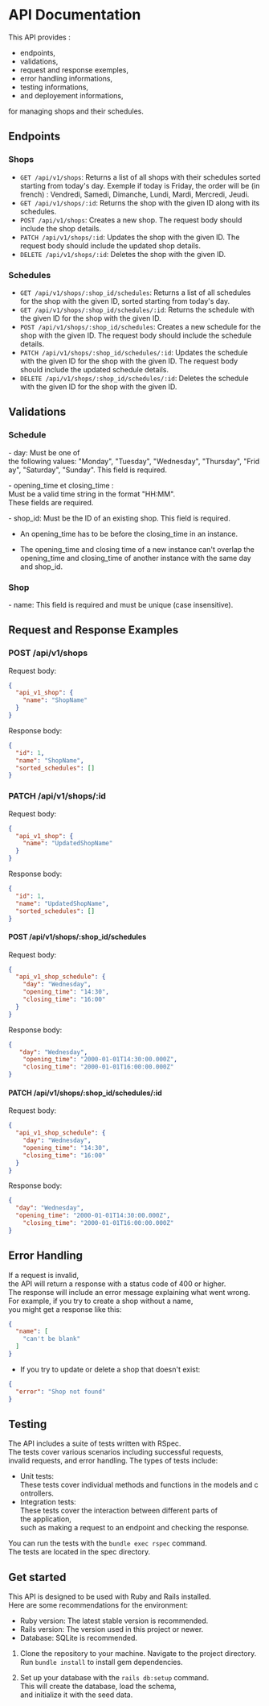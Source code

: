 # API Documentation

This API provides : 

- endpoints,
- validations, 
- request and response exemples,
- error handling informations,
- testing informations,
- and deployement informations,

for managing shops and their schedules.



## Endpoints

### Shops

- `GET /api/v1/shops`: Returns a list of all shops with their schedules sorted starting from today's day.
  Exemple if today is Friday, the order will be  (in french) : Vendredi, Samedi, Dimanche, Lundi, Mardi, Mercredi, Jeudi. 
- `GET /api/v1/shops/:id`: Returns the shop with the given ID along with its schedules.
- `POST /api/v1/shops`: Creates a new shop. The request body should include the shop details.
- `PATCH /api/v1/shops/:id`: Updates the shop with the given ID. The request body should include the updated shop details.
- `DELETE /api/v1/shops/:id`: Deletes the shop with the given ID.

### Schedules

- `GET /api/v1/shops/:shop_id/schedules`: Returns a list of all schedules for the shop with the given ID, sorted starting from today's day.
- `GET /api/v1/shops/:shop_id/schedules/:id`: Returns the schedule with the given ID for the shop with the given ID.
- `POST /api/v1/shops/:shop_id/schedules`: Creates a new schedule for the shop with the given ID. The request body should include the schedule details.
- `PATCH /api/v1/shops/:shop_id/schedules/:id`: Updates the schedule with the given ID for the shop with the given ID. The request body should include the updated schedule details.
- `DELETE /api/v1/shops/:shop_id/schedules/:id`: Deletes the schedule with the given ID for the shop with the given ID.



## Validations

### Schedule

- day: Must be one of the following values: "Monday", "Tuesday", "Wednesday", "Thursday", "Friday", "Saturday", "Sunday". This field is required.  

- opening_time et closing_time : Must be a valid time string in the format "HH:MM". These fields are required. 

- shop_id: Must be the ID of an existing shop. This field is required.

- An opening_time has to be before the closing_time in an instance.  

- The opening_time and closing time of a new instance can't overlap the opening_time and closing_time of another instance with the same day and shop_id.

### Shop

- name: This field is required and must be unique (case insensitive).



## Request and Response Examples

### POST /api/v1/shops

Request body:
```json 
{  
  "api_v1_shop": {  
    "name": "ShopName"  
  }  
}
```

Response body:
```json 
{  
  "id": 1,  
  "name": "ShopName",  
  "sorted_schedules": []
}
```


### PATCH /api/v1/shops/:id

Request body:
```json 
{  
  "api_v1_shop": {  
    "name": "UpdatedShopName"  
  }  
}
```

Response body:
```json
{  
  "id": 1,  
  "name": "UpdatedShopName",   
  "sorted_schedules": []
}
```

#### POST /api/v1/shops/:shop_id/schedules

Request body:
```json
{
  "api_v1_shop_schedule": {
    "day": "Wednesday",
    "opening_time": "14:30",
    "closing_time": "16:00"
  }
}
```

Response body:
```json
{
   "day": "Wednesday",
    "opening_time": "2000-01-01T14:30:00.000Z",
    "closing_time": "2000-01-01T16:00:00.000Z"
}
```

#### PATCH /api/v1/shops/:shop_id/schedules/:id

Request body:
```json
{
  "api_v1_shop_schedule": {
    "day": "Wednesday",
    "opening_time": "14:30",
    "closing_time": "16:00"
  }
}
```

Response body:
```json
{
  "day": "Wednesday",
  "opening_time": "2000-01-01T14:30:00.000Z",
    "closing_time": "2000-01-01T16:00:00.000Z"
}
```



## Error Handling

If a request is invalid, the API will return a response with a status code of 400 or higher. The response will include an error message explaining what went wrong. For example, if you try to create a shop without a name, you might get a response like this:

```json
{
  "name": [
    "can't be blank"
  ]
}
```

- If you try to update or delete a shop that doesn't exist:
```json
{
  "error": "Shop not found"
}
```



## Testing

The API includes a suite of tests written with RSpec. The tests cover various scenarios including successful requests, invalid requests, and error handling. The types of tests include:  
  
- Unit tests: These tests cover individual methods and functions in the models and controllers.  
- Integration tests: These tests cover the interaction between different parts of the application, such as making a request to an endpoint and checking the response.  
  
You can run the tests with the `bundle exec rspec` command. The tests are located in the spec directory.  



## Get started

This API is designed to be used with Ruby and Rails installed. Here are some recommendations for the environment:  
  
- Ruby version: The latest stable version is recommended.  
- Rails version: The version used in this project or newer.  
- Database: SQLite is recommended.  

1. Clone the repository to your machine. Navigate to the project directory. Run `bundle install` to install gem dependencies.

2. Set up your database with the `rails db:setup` command. This will create the database, load the schema, and initialize it with the seed data.  




